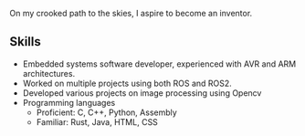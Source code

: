 

On my crooked path to the skies, I aspire to become an inventor.


## Skills
- Embedded systems software developer, experienced with AVR and ARM architectures.
- Worked on multiple projects using both ROS and ROS2.
- Developed various projects on image processing using Opencv
- Programming languages
    - Proficient: C, C++, Python, Assembly
    - Familiar: Rust, Java, HTML, CSS
